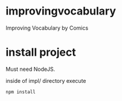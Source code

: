 improvingvocabulary
===================

Improving Vocabulary by Comics

install project
===============

Must need NodeJS.

inside of impl/ directory execute

	npm install
